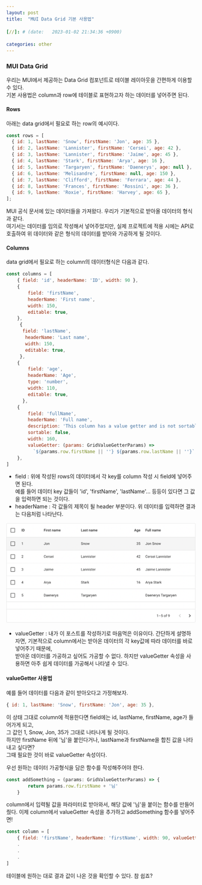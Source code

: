 ```yaml
---
layout: post
title:  "MUI Data Grid 기본 사용법"

[//]: # (date:   2023-01-02 21:34:36 +0900)

categories: other
---
```


[//]: # (<h1>Introduction</h1>)

### MUI Data Grid

우리는 MUI에서 제공하는 Data Grid 컴포넌트로 테이블 레이아웃을 간편하게 이용할 수 있다.   
기본 사용법은 column과 row에 테이블로 표현하고자 하는 데이터를 넣어주면 된다.


#### Rows

아래는 data grid에서 필요로 하는 row의 예시이다.

```javascript
const rows = [
  { id: 1, lastName: 'Snow', firstName: 'Jon', age: 35 },
  { id: 2, lastName: 'Lannister', firstName: 'Cersei', age: 42 },
  { id: 3, lastName: 'Lannister', firstName: 'Jaime', age: 45 },
  { id: 4, lastName: 'Stark', firstName: 'Arya', age: 16 },
  { id: 5, lastName: 'Targaryen', firstName: 'Daenerys', age: null },
  { id: 6, lastName: 'Melisandre', firstName: null, age: 150 },
  { id: 7, lastName: 'Clifford', firstName: 'Ferrara', age: 44 },
  { id: 8, lastName: 'Frances', firstName: 'Rossini', age: 36 },
  { id: 9, lastName: 'Roxie', firstName: 'Harvey', age: 65 },
];
```

MUI 공식 문서에 있는 데이터들을 가져왔다. 우리가 기본적으로 받아올 데이터의 형식과 같다.   
여기서는 데이터를 임의로 작성해서 넣어주었지만, 실제 프로젝트에 적용 시에는 API로 호출하여 위 데이터와 같은 형식의 데이터를 받아와 가공하게 될 것이다.




#### Columns
data grid에서 필요로 하는 column의 데이터형식은 다음과 같다.

``` javascript
const columns = [
    { field: 'id', headerName: 'ID', width: 90 },
    {
        field: 'firstName',
        headerName: 'First name',
        width: 150,
        editable: true,
    },
     {
      field: 'lastName',
       headerName: 'Last name',
       width: 150,
       editable: true,
     },
    {
        field: 'age',
        headerName: 'Age',
        type: 'number',
        width: 110,
        editable: true,
      },
    {
        field: 'fullName',
        headerName: 'Full name',
        description: 'This column has a value getter and is not sortable.',
        sortable: false,
        width: 160,
        valueGetter: (params: GridValueGetterParams) =>
          `${params.row.firstName || ''} ${params.row.lastName || ''}`,
    },
]
```

- field : 위에 작성된 rows의 데이터에서 각 key를 column 작성 시 field에 넣어주면 된다.   
예를 들어 데이터 key 값들이 'id', 'firstName', 'lastName'... 등등이 있다면 그 값을 입력하면 되는 것이다.
- headerName : 각 값들의 제목이 될 header 부분이다. 위 데이터를 입력하면 결과는 다음처럼 나타난다.

<img src="/assets/other/dataGrid_table.png">

- valueGetter : 내가 이 포스트를 작성하기로 마음먹은 이유이다. 간단하게 설명하자면, 기본적으로 column에서는 받아온 데이터의 각 key값에 따라 데이터를 바로 넣어주기 때문에,   
받아온 데이터를 가공하고 싶어도 가공할 수 없다. 하지만 valueGetter 속성을 사용하면 아주 쉽게 데이터를 가공해서 나타낼 수 있다.


#### valueGetter 사용법

예를 들어 데이터를 다음과 같이 받아오다고 가정해보자.

```javascript
{ id: 1, lastName: 'Snow', firstName: 'Jon', age: 35 },
```

이 상태 그대로 column에 적용한다면 field에는 id, lastName, firstName, age가 들어가게 되고,   
그 값인 1, Snow, Jon, 35가 그대로 나타나게 될 것이다.   
하지만 firstName 뒤에 '님'을 붙인다거나, lastName과 firstName을 합친 값을 나타내고 싶다면?   
그때 필요한 것이 바로 valueGetter 속성이다.

우선 원하는 데이터 가공형식을 담은 함수를 작성해주어야 한다.

```javascript
const addSomething = (params: GridValueGetterParams) => {
        return params.row.firstName + '님'
    }
```

column에서 입력될 값을 파라미터로 받아와서, 해당 값에 '님'을 붙이는 함수를 만들어줬다.
이제 column에서 valueGetter 속성을 추가하고 addSomething 함수를 넣어주면!

```javascript
const column = [
    { field: 'firstName', headerName: 'firstName', width: 90, valueGetter: addSomething },
    .
    .
    .
]
```

테이블에 원하는 대로 결과 값이 나온 것을 확인할 수 있다.
참 쉽죠?

<style>
.text {
    border: 1px solid #dcdcdc;
    padding: 10px;
}
</style>